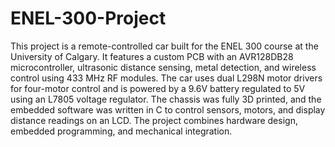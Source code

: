 # ENEL-300-Project
This project is a remote-controlled car built for the ENEL 300 course at the University of Calgary. It features a custom PCB with an AVR128DB28 microcontroller, ultrasonic distance sensing, metal detection, and wireless control using 433 MHz RF modules. The car uses dual L298N motor drivers for four-motor control and is powered by a 9.6V battery regulated to 5V using an L7805 voltage regulator. The chassis was fully 3D printed, and the embedded software was written in C to control sensors, motors, and display distance readings on an LCD. The project combines hardware design, embedded programming, and mechanical integration.
